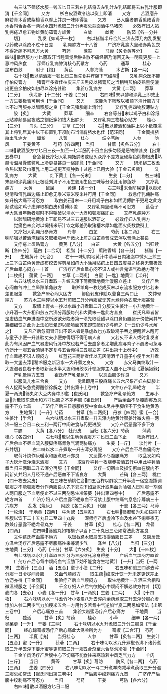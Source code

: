 <!-- { "loadSidebar": true } -->
　　右三味下筛浆水服一钱五匕日三若右乳结将去左乳汁左乳结即将去右乳汁服即消【千金同】
　　又方
　　栁白皮酒煮令热以熨上即消
　　又方
　　苦酒磨升麻若青木香或紫檀香以摩上并良一味即得佳
　　又方
　　已入腹者麝香薫陆香青木香鸡舌香各一两以水四升煮取二升分再服忌蒜面酒牛马猪肉
　　必效疗妇人妬乳痈疮迟愈五物雄黄防茹膏方雄黄　　　白敛　　　雌黄　　　防茹【各一分并
　　切】　　　　乱发【如鸡子一枚】
　　右以猪脂半斤合煎三沸去滓乃内乱发髪尽药成以涂疮不过十日差
　　乳痈肿方一十八首
　　广济疗乳痈大坚硬赤紫色衣不得近痛不可忍方大黄　　　芍药　　　楝实　　　马蹄【炙令黄等分】
　　右四味散酒服方寸匕覆取汗当睡着觉后肿处散不痛经宿乃消百无失一明晨更服一匕忌冲风热食
　　深师疗乳痈肿消核芍药散方
　　芍药　　　通草　　　桂心　　　昆布白敛　　　附子【炮】　　黄芪　　　人参海藻　　　木占斯【各一两】
　　右十味散以清酒服一钱匕日三当先食并疗頥下气结瘰
　　又乳痈众医不能疗柏皮膏方
　　猪膏年多者佳柏皮三斤去黒皮以猪膏煎之当稍稍煎柏皮熟黒便漉出更煎余柏皮如初尽以涂疮甚验
　　集验疗乳痈方
　　大黄【二两】　　莽草【二分】　　伏龙肝【十二分】干姜【二分】
　　右四味末以酢和涂乳上即效止一方生姜极验可用也【千金同】
　　又方
　　取鹿角下筛散以猪颔下清汁服方寸匕不过再服亦以醋浆服之良【千金云猪脂销上清汁】
　　又疗乳痈四物胶薄贴方
　　胶【炙】　　　大黄　　　莽草　　　细辛
　　右各等分末以鸡子白和涂纸上贴肿频易昼夜贴之割纸穿如钱大出肿头
　　又疗乳痈三物桂心贴方
　　桂心【三分】　　乌头【二分】　　甘草【二分】
　　右散以苦酒和涂肿上以小纸覆濡其上将乳居其中以干布置乳下须防布当濡有脓水也佳【范汪同】
　　千金翼排脓散主乳痈方
　　鐡粉　　　苁蓉　　　桂心　　　细辛芎防　　　人参　　　防风　　　干姜黄芩　　　芍药【各四两】　当归　　　甘草【炙各五分】
　　右十二味散酒服方寸匕日三夜一加至一匕半服药十日血出多勿怪是恶物除甚良【出第五巻中】
　　备急葛氏疗妇人乳痈妬肿者或经乆众疗不差方坚硬紫色削栁根皮熟熬令温帛囊盛熨乳上冷更易甚良一宿即愈【千金同】
　　又方
　　研米槌二枚煮令热以絮及巾覆乳上用二槌更互熨肿数十过差上已用大验【千金云炙熬】
　　又乳痈方
　　大黄　　　灶下黄土【各一分末】　　　　生姜【二分】
　　右三味末醋和涂乳痛即止极验刘涓子不用生姜用生鱼三味等分余比用鲫鱼妙
　　又疗乳痈方
　　大黄　　　鼠屎　　　黄连【各一分】
　　右三味末合防屎更以黍米粥清和傅乳四边痛止即愈无黍米粟米粳米并可用【千金同】
　　救急疗乳痈肿痛如升椀大痛不可忍方
　　取白姜石末一二升用鸡子白和如稀泥傅肿干更易之此方频试验如鸡子虑罪取榆白皮和傅即差
　　又疗乳痈坚硬痛不可忍方
　　莨菪子半大匙当年新者服时不得嚼破以清水一大盏和顿服痛即止
　　又疗乳痈肿方
　　以验醋研地黄涂上干即易不过三五遍服以酒研之
　　必效疗妇人乳痈方
　　觉痛色未变时以饲猪米研汁饮之即差仍取猪槽木厚如匙面火炙数数熨上
　　又疗妇人乳痈丹参膏方
　　丹参　　　白芷　　　芍药【各二两】
　　右三味防咀以苦酒淹经宿又取猪脂半斤微火上煎之白芷黄膏成去滓以膏涂上甚良
　　又疗疮上须贴膏方
　　黄芪【八分】　　白芷　　　大黄【各五分】　当归续断【各四分】　薤白【二合切】　松脂【十二分】　薫陆香蜡【各十分】　　猪脂【一升】　　生地黄汁【七合】
　　右十一味切内地黄汁中渍半日内猪脂中微火上煎三上三下白芷色黄膏成布绞去滓剪帛如疮大小涂帛贴疮上日四五度易之终身无苦极效产后血晕心闷方一十首
　　广济疗产后血晕心闷不识人或神言鬼语气欲絶方荷叶【二枚炙】　蒲黄【一两】　　甘草【二两炙】　白蜜【一匙】地黄汁【半升】
　　右五味切以水三升煮取一升绞去滓下蒲黄蜜地黄汁暖服立差止
　　又疗产后心闷血气冲上血晕羚羊角散方
　　取羚羊角一枚烧成灰末以东流水服方寸匕若未差更服差
　　救急产晕心闷大困方
　　鲫鱼剥皮作鲙以虀食三两口止
　　文仲晕絶方
　　苏方木三两碎以水五升煎取二升分再服或无苏木煮绯色衣取汁服甚验
　　又方
　　取墙上青衣一抄以水四小升煮取二升分服又生姜汁一小升地黄汁一小升酒一大升相和煎五六沸分再服每剂和大黄末一匙此方甚良
　　崔氏凡晕者皆是虚热血气奔迸腹中空所致欲分娩者第一须先取验醋以涂口鼻仍置醋于傍使闻其气兼细细饮之此为上法如觉晕即以醋喷面苏来即饮醋仍少与解之【一云仍少与水解之】
　　又凡产后忽闷冒汗出不识人者是暴虚故也方取破鸡子吞之便醒若未醒可与童子小便一升甚验丈夫小便亦得切不得用病人者
　　又若乆不识人或时复发者此为有风因产血气暴虚风行脉中故也若产后去血多者尤増此疾与鸡子不醒者可急与竹沥汁一服五合须臾不定复与五合频得三五服立差【并出第十上巻中】
　　近效疗血晕絶不识人烦闷方
　　红蓝花三两新者佳以无灰清酒半升童子小便半大升煮取一大盏去滓稍冷服之新汲水一大升煮之良乆
　　又方
　　赤父马粪绞取汁一大盏湿者良若干者取新汲水半大盏和研绞取汁顿服亦主人血不止神验【夏侯拯録】
　　产乳晕絶方五首
　　崔氏疗产乳晕絶方
　　以恶血服少许良
　　又方
　　以服洗儿水三合良
　　又方
　　觉晕即用三股麻绳长五六尺系产妇右脚膝上令人捉两头急挽得醒徐徐解之【并出第十上卷中】
　　文仲疗产乳晕絶方
　　半夏一两洗筛丸如大豆内鼻中即愈【崔氏同】
　　救急疗产乳晕絶方
　　生赤小豆为散取东流水和方寸匕服之不差再服【崔氏同】
　　产后余血不尽腰脚疼及恶露不下方七首
　　广济疗产后三日患腰疼腹中余血未尽并手脚疼不下食生地黄汤方
　　生地黄汁【一升】芍药　　　甘草【各二两炙】　丹参【四两】蜜【一合】　　　生姜汁【半合】
　　右六味切以水三升煮取一升去滓内地黄汁蜜姜汁微火煎一两沸一服三合日二夜三利一两行中间进食与药更进服
　　又疗产后恶露不多下方
　　牛膝　　　大黄【各八分】　牡丹皮　　当归【各六分】芍药　　　蒲黄　　　桂心【各四分】
　　右七味散以生地黄酒服方寸匕日二血下止
　　救急疗妇人产后余血不尽血流入腰脚疼痛胷急气满两胁痛方
　　生姜【一斤】　　淡竹叶【一升并切】
　　右二味以水二升煮取一升去滓分再服
　　又疗产后血不尽血痛闷方
　　取荷叶烧作灰暖水和服煮取汁亦良
　　又恶露不尽腹胀痛方
　　取乱发如鸡子大灰汁洗浄烧末酒服
　　又方
　　取百斤秤锤一枚烧赤投酒五升中用此秤锤酒煮当归三两取二升去滓分再服【千金同】
　　又疗一切宿血及损伤瘀血在腹内不问新乆并妇人月经不通产后恶血不下皆良方
　　大黄　　　芒硝【各三两】　桃仁【四十枚去尖皮】
　　右三味芒硝桃仁合四五百杵以酢浆二升半渍一宿空腹揽调顿服之不能顿服者分作两服良乆先下粪次下如豆泥汁或黒血为验强人日别服一剂弱人两日服之下血尽便止不过三两剂忌生冷茶葵【并出第四卷中】
　　产后恶露不絶方四首
　　广济疗妇人产后血露不絶崩血不可禁止腹中绞痛气息急疗蓐病三十六疾方
　　乱发【烧灰】　　阿胶【各二两炙】　代赭　　　干姜【各三两】马蹄【一枚烧】　干地黄【四两】　牛角鳃【五两炙】
　　右七味筛蜜和为丸如梧桐子空腹以饮下二十五丸日二至四十丸良
　　深师疗产后虚冷下血及水谷下痢昼夜无数兼疗恶露不絶龙骨丸方
　　干姜　　　甘草【炙】　　桂心【各二两】　龙骨【四两】
　　右四味筛蜜丸如梧桐子以酒下二十丸日三忌如常法此方甚良
　　文仲葛氏疗血露不絶方
　　以锯截桑木取屑五指撮酒服日三差
　　又隠居效方泽兰汤疗产后恶露不尽腹痛徃来兼满少气
　　泽兰【八分】　　当归【三分】　　生地黄【三分】　芍药【十分】甘草【六分炙】　生姜【十分】　　大【十四枚】
　　右七味切以水九升煮取三升分为三服欲死涂身得差
　　产后血气烦闷方四首
　　广剂疗产后心胷中烦闷血气涩肋下妨不能食方生地黄汁【一升】当归【一两末】　生姜汁【三合】　酒【五合】童子小便【二升】
　　右五味和煎三四沸去滓分服一日令尽间食服
　　又血气烦闷方
　　取生藕绞取汁饮一升未定更饮差止竹沥亦得【千金同】
　　集验疗产后血气烦闷方
　　取生地黄汁一升酒三合相和微温顿服之【千金同】
　　千金疗妇人产后气欲絶心中烦闷不解必效方竹叶【切】　　麦门冬【去心】　小麦【各一升】　甘草【一两炙】生姜【二两】　　大【十四枚】
　　右六味切以水一斗煮竹叶小麦取八升去滓内余药煮取三升去滓分服心虚悸加人参二两少气力加粳米五合一方用竹皮若胷中气逆加半夏二两忌如常法【出第三卷中】
　　产后心痛方三首
　　集验大岩蜜汤疗产后心痛方
　　干地黄　　当归　　　独活　　　甘草【炙】芍药　　　桂心　　　小草　　　细辛【各一两】吴茱茰【一升】　干姜【三两】
　　右十味切以水九升煮取三升分三服良【千金同】
　　经心録蜀椒汤疗产后心痛此大寒冷所为方
　　蜀椒【二合汗】　芍药【三两】　　半夏【洗】　　当归桂心　　　人参　　　甘草【炙各二两】　生姜汁【五合】蜜【一升】　　　茯苓【二两】
　　右十味切以水九升煮椒令沸下诸药煮取二升半去滓下姜汁蜜等更煎取三升一服五合渐至六合尽勿冷飡【千金同】
　　千金羊肉汤疗产后腹中心下切痛不能食往来寒热若中风乏气力方
　　羊肉【三斤】　　当归　　　黄芩　　　甘草【炙】芎防　　　防风【各二两】　芍药【三两】　　生姜【四分】
　　右八味切以水一斗二升煮羊肉减半煮药取三升分温三服忌如常法【崔氏同出第三卷中】
　　产后腹中绞刺痛方九首
　　广济疗产后腹中绞刺痛不可忍方
　　当归　　　芍药　　　干姜　　　芎防【各六分】
　　右四味散以酒服方匕日二服
